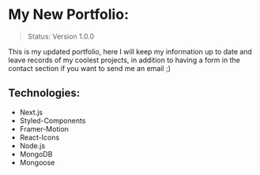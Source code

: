 # My New Portfolio:

> Status: Version 1.0.0

This is my updated portfolio, here I will keep my information up to date and leave records of my coolest projects, in addition to having a form in the contact section if you want to send me an email ;)

## Technologies:

- Next.js
- Styled-Components
- Framer-Motion
- React-Icons
- Node.js
- MongoDB
- Mongoose
